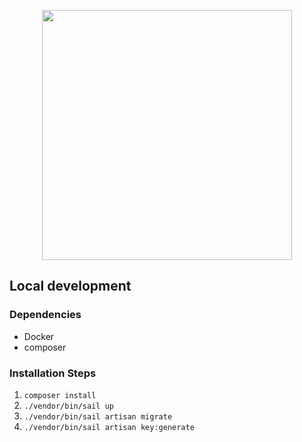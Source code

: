 <p align="center"><a href="https://wuchemarkt.ch" target="_blank"><img src="https://wuchemarkt.ch/assets/logo.svg" width="400"></a></p>

## Local development

### Dependencies

- Docker 
- composer

### Installation Steps

1. `composer install`
2. `./vendor/bin/sail up`
3. `./vendor/bin/sail artisan migrate`
4. `./vendor/bin/sail artisan key:generate`
